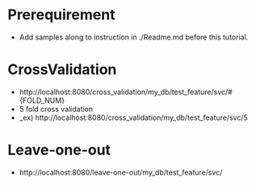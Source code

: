 # Prerequirement

- Add samples along to instruction in ./Readme.md before this tutorial.

# CrossValidation

- http://localhost:8080/cross_validation/my_db/test_feature/svc/#{FOLD_NUM}
- 5 fold cross validation
 - _ex) http://localhost:8080/cross_validation/my_db/test_feature/svc/5

# Leave-one-out
- http://localhost:8080/leave-one-out/my_db/test_feature/svc/
